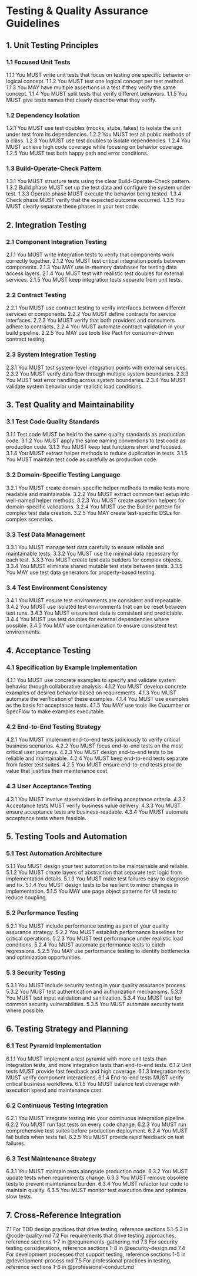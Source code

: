 # Testing & Quality Assurance Guidelines

## 1. Unit Testing Principles

### 1.1 Focused Unit Tests
1.1.1 You MUST write unit tests that focus on testing one specific behavior or logical concept.
1.1.2 You MUST test one logical concept per test method.
1.1.3 You MAY have multiple assertions in a test if they verify the same concept.
1.1.4 You MUST split tests that verify different behaviors.
1.1.5 You MUST give tests names that clearly describe what they verify.

### 1.2 Dependency Isolation
1.2.1 You MUST use test doubles (mocks, stubs, fakes) to isolate the unit under test from its dependencies.
1.2.2 You MUST test all public methods of a class.
1.2.3 You MUST use test doubles to isolate dependencies.
1.2.4 You MUST achieve high code coverage while focusing on behavior coverage.
1.2.5 You MUST test both happy path and error conditions.

### 1.3 Build-Operate-Check Pattern
1.3.1 You MUST structure tests using the clear Build-Operate-Check pattern.
1.3.2 Build phase MUST set up the test data and configure the system under test.
1.3.3 Operate phase MUST execute the behavior being tested.
1.3.4 Check phase MUST verify that the expected outcome occurred.
1.3.5 You MUST clearly separate these phases in your test code.

## 2. Integration Testing

### 2.1 Component Integration Testing
2.1.1 You MUST write integration tests to verify that components work correctly together.
2.1.2 You MUST test critical integration points between components.
2.1.3 You MAY use in-memory databases for testing data access layers.
2.1.4 You MUST test with realistic test doubles for external services.
2.1.5 You MUST keep integration tests separate from unit tests.

### 2.2 Contract Testing
2.2.1 You MUST use contract testing to verify interfaces between different services or components.
2.2.2 You MUST define contracts for service interfaces.
2.2.3 You MUST verify that both providers and consumers adhere to contracts.
2.2.4 You MUST automate contract validation in your build pipeline.
2.2.5 You MAY use tools like Pact for consumer-driven contract testing.

### 2.3 System Integration Testing
2.3.1 You MUST test system-level integration points with external services.
2.3.2 You MUST verify data flow through multiple system boundaries.
2.3.3 You MUST test error handling across system boundaries.
2.3.4 You MUST validate system behavior under realistic load conditions.

## 3. Test Quality and Maintainability

### 3.1 Test Code Quality Standards
3.1.1 Test code MUST be held to the same quality standards as production code.
3.1.2 You MUST apply the same naming conventions to test code as production code.
3.1.3 You MUST keep test functions short and focused.
3.1.4 You MUST extract helper methods to reduce duplication in tests.
3.1.5 You MUST maintain test code as carefully as production code.

### 3.2 Domain-Specific Testing Language
3.2.1 You MUST create domain-specific helper methods to make tests more readable and maintainable.
3.2.2 You MUST extract common test setup into well-named helper methods.
3.2.3 You MUST create assertion helpers for domain-specific validations.
3.2.4 You MUST use the Builder pattern for complex test data creation.
3.2.5 You MAY create test-specific DSLs for complex scenarios.

### 3.3 Test Data Management
3.3.1 You MUST manage test data carefully to ensure reliable and maintainable tests.
3.3.2 You MUST use the minimal data necessary for each test.
3.3.3 You MUST create test data builders for complex objects.
3.3.4 You MUST eliminate shared mutable test state between tests.
3.3.5 You MAY use test data generators for property-based testing.

### 3.4 Test Environment Consistency
3.4.1 You MUST ensure test environments are consistent and repeatable.
3.4.2 You MUST use isolated test environments that can be reset between test runs.
3.4.3 You MUST ensure test data is consistent and predictable.
3.4.4 You MUST use test doubles for external dependencies where possible.
3.4.5 You MAY use containerization to ensure consistent test environments.

## 4. Acceptance Testing

### 4.1 Specification by Example Implementation
4.1.1 You MUST use concrete examples to specify and validate system behavior through collaborative analysis.
4.1.2 You MUST develop concrete examples of desired behavior based on requirements.
4.1.3 You MUST automate the verification of these examples.
4.1.4 You MUST use examples as the basis for acceptance tests.
4.1.5 You MAY use tools like Cucumber or SpecFlow to make examples executable.

### 4.2 End-to-End Testing Strategy
4.2.1 You MUST implement end-to-end tests judiciously to verify critical business scenarios.
4.2.2 You MUST focus end-to-end tests on the most critical user journeys.
4.2.3 You MUST design end-to-end tests to be reliable and maintainable.
4.2.4 You MUST keep end-to-end tests separate from faster test suites.
4.2.5 You MUST ensure end-to-end tests provide value that justifies their maintenance cost.

### 4.3 User Acceptance Testing
4.3.1 You MUST involve stakeholders in defining acceptance criteria.
4.3.2 Acceptance tests MUST verify business value delivery.
4.3.3 You MUST ensure acceptance tests are business-readable.
4.3.4 You MUST automate acceptance tests where feasible.

## 5. Testing Tools and Automation

### 5.1 Test Automation Architecture
5.1.1 You MUST design your test automation to be maintainable and reliable.
5.1.2 You MUST create layers of abstraction that separate test logic from implementation details.
5.1.3 You MUST make test failures easy to diagnose and fix.
5.1.4 You MUST design tests to be resilient to minor changes in implementation.
5.1.5 You MAY use page object patterns for UI tests to reduce coupling.

### 5.2 Performance Testing
5.2.1 You MUST include performance testing as part of your quality assurance strategy.
5.2.2 You MUST establish performance baselines for critical operations.
5.2.3 You MUST test performance under realistic load conditions.
5.2.4 You MUST automate performance tests to catch regressions.
5.2.5 You MAY use performance testing to identify bottlenecks and optimization opportunities.

### 5.3 Security Testing
5.3.1 You MUST include security testing in your quality assurance process.
5.3.2 You MUST test authentication and authorization mechanisms.
5.3.3 You MUST test input validation and sanitization.
5.3.4 You MUST test for common security vulnerabilities.
5.3.5 You MUST automate security tests where possible.

## 6. Testing Strategy and Planning

### 6.1 Test Pyramid Implementation
6.1.1 You MUST implement a test pyramid with more unit tests than integration tests, and more integration tests than end-to-end tests.
6.1.2 Unit tests MUST provide fast feedback and high coverage.
6.1.3 Integration tests MUST verify component interactions.
6.1.4 End-to-end tests MUST verify critical business workflows.
6.1.5 You MUST balance test coverage with execution speed and maintenance cost.

### 6.2 Continuous Testing Integration
6.2.1 You MUST integrate testing into your continuous integration pipeline.
6.2.2 You MUST run fast tests on every code change.
6.2.3 You MUST run comprehensive test suites before production deployment.
6.2.4 You MUST fail builds when tests fail.
6.2.5 You MUST provide rapid feedback on test failures.

### 6.3 Test Maintenance Strategy
6.3.1 You MUST maintain tests alongside production code.
6.3.2 You MUST update tests when requirements change.
6.3.3 You MUST remove obsolete tests to prevent maintenance burden.
6.3.4 You MUST refactor test code to maintain quality.
6.3.5 You MUST monitor test execution time and optimize slow tests.

## 7. Cross-Reference Integration

7.1 For TDD design practices that drive testing, reference sections 5.1-5.3 in @code-quality.md
7.2 For requirements that drive testing approaches, reference sections 1-7 in @requirements-gathering.md
7.3 For security testing considerations, reference sections 1-8 in @security-design.md
7.4 For development processes that support testing, reference sections 1-5 in @development-process.md
7.5 For professional practices in testing, reference sections 1-6 in @professional-conduct.md